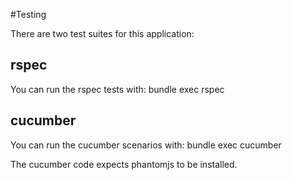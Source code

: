 #Testing

There are two test suites for this application:

## rspec

You can run the rspec tests with:
    bundle exec rspec

## cucumber

You can run the cucumber scenarios with:
    bundle exec cucumber

The cucumber code expects phantomjs to be installed.
